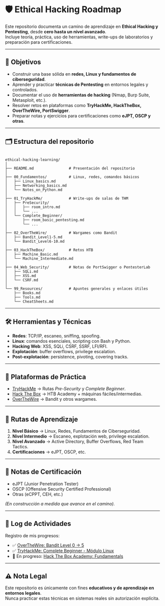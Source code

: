 # 🛡️ Ethical Hacking Roadmap

Este repositorio documenta un camino de aprendizaje en **Ethical Hacking y Pentesting**, desde **cero hasta un nivel avanzado**.  
Incluye teoría, práctica, uso de herramientas, write-ups de laboratorios y preparación para certificaciones.

---

## 📘 Objetivos

- Construir una base sólida en **redes, Linux y fundamentos de ciberseguridad**.  
- Aprender y practicar **técnicas de Pentesting** en entornos legales y controlados.  
- Documentar el uso de **herramientas de hacking** (Nmap, Burp Suite, Metasploit, etc.).  
- Resolver retos en plataformas como **TryHackMe, HackTheBox, OverTheWire, PortSwigger**.  
- Preparar notas y ejercicios para certificaciones como **eJPT, OSCP y otras**.  

---

## 🗂 Estructura del repositorio

```text

ethical-hacking-learning/
│
├── README.md                # Presentación del repositorio
│
├── 00_Fundamentos/          # Linux, redes, comandos básicos
│   ├── Linux_basics.md
│   ├── Networking_basics.md
│   └── Notes_on_Python.md
│
├── 01_TryHackMe/            # Write-ups de salas de THM
│   ├── PreSecurity/
│   │   ├── room_intro.md
│   │   └── ...
│   └── Complete_Beginner/
│       ├── room_basic_pentesting.md
│       └── ...
│
├── 02_OverTheWire/          # Wargames como Bandit
│   ├── Bandit_Level1-5.md
│   └── Bandit_Level6-10.md
│
├── 03_HackTheBox/           # Retos HTB
│   ├── Machine_Basic.md
│   └── Machine_Intermediate.md
│
├── 04_Web_Security/         # Notas de PortSwigger o PentesterLab
│   ├── SQLi.md
│   ├── XSS.md
│   └── CSRF.md
│
└── 99_Resources/            # Apuntes generales y enlaces útiles
    ├── Books.md
    ├── Tools.md
    └── CheatSheets.md

```

---

## 🛠️ Herramientas y Técnicas

- **Redes**: TCP/IP, escaneo, sniffing, spoofing.  
- **Linux**: comandos esenciales, scripting con Bash y Python.  
- **Hacking Web**: XSS, SQLi, CSRF, SSRF, LFI/RFI.  
- **Explotación**: buffer overflows, privilege escalation.  
- **Post-explotación**: persistence, pivoting, covering tracks.  

---

## 🎯 Plataformas de Práctica

- [TryHackMe](https://tryhackme.com) → Rutas *Pre-Security* y *Complete Beginner*.  
- [Hack The Box](https://www.hackthebox.com) → HTB Academy + máquinas fáciles/intermedias.  
- [OverTheWire](https://overthewire.org/wargames/) → Bandit y otros wargames.  

---

## 📂 Rutas de Aprendizaje

1. **Nivel Básico** → Linux, Redes, Fundamentos de Ciberseguridad.  
2. **Nivel Intermedio** → Escaneo, explotación web, privilege escalation.  
3. **Nivel Avanzado** → Active Directory, Buffer Overflows, Red Team Tactics.  
4. **Certificaciones** → eJPT, OSCP, etc.  

---

## 📝 Notas de Certificación

- eJPT (Junior Penetration Tester)  
- OSCP (Offensive Security Certified Professional)  
- Otras (eCPPT, CEH, etc.)  

*(En construcción a medida que avance en el camino).*  

---

## 📜 Log de Actividades

Registro de mis progresos:  

- ✅ [OverTheWire: Bandit Level 0 → 5](notas/overthewire/bandit.md)  
- ✅ [TryHackMe: Complete Beginner - Módulo Linux](notas/tryhackme/complete-beginner.md)  
- 🔄 En progreso: [Hack The Box Academy: Fundamentals](notas/hackthebox/academy-fundamentals.md)  

---

## ⚠️ Nota Legal

Este repositorio es únicamente con fines **educativos y de aprendizaje en entornos legales**.  
Nunca practicar estas técnicas en sistemas reales sin autorización explícita.  
